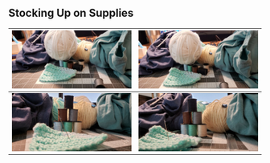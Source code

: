 ## Stocking Up on Supplies
| ![image169](https://raw.githubusercontent.com/runlevelzero/Portfolio-WriteUps/master/artSupplies/20fc3da7-385d-4653-bcbb-2a8a58f1165a.jpg) | ![image169](https://raw.githubusercontent.com/runlevelzero/Portfolio-WriteUps/master/artSupplies/4f8921dd-bbc1-4886-bcec-0f5d88f6a120.jpg) |
|---|---|
| ![image169](https://raw.githubusercontent.com/runlevelzero/Portfolio-WriteUps/master/artSupplies/9e1f2c82-77ef-425f-a103-d3e4a3d5ae85.jpg) | ![image169](https://raw.githubusercontent.com/runlevelzero/Portfolio-WriteUps/master/artSupplies/dd7cc207-318a-43ae-9a00-f567815831e2.jpg)|

